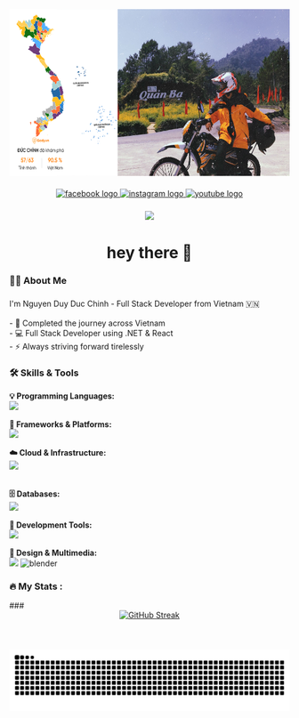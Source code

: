 <div align="center">
  
  <img style="border-radius: 30" height="300" src="https://raw.githubusercontent.com/BlackZ36/BlackZ36/main/Untitled-1.png"/>
</div>

####

<div align="center">
  <a href="https://www.facebook.com/duchinh0306/" target="_blank">
    <img src="https://img.shields.io/static/v1?message=Facebook&logo=facebook&label=&color=1877F2&logoColor=white&labelColor=&style=for-the-badge" height="25" alt="facebook logo"  />
  </a>
  <a href="https://www.instagram.com/bun._.z" target="_blank">
    <img src="https://img.shields.io/static/v1?message=Instagram&logo=instagram&label=&color=E4405F&logoColor=white&labelColor=&style=for-the-badge" height="25" alt="instagram logo"  />
  </a>
  <a href="https://www.youtube.com/@BlackZ362" target="_blank">
    <img src="https://img.shields.io/static/v1?message=Youtube&logo=youtube&label=&color=FF0000&logoColor=white&labelColor=&style=for-the-badge" height="25" alt="youtube logo"  />
  </a>
</div>

###

<div align="center">
  
![](https://komarev.com/ghpvc/?username=BlackZ36&color=red&base=3142)

</div>

###

<h1 align="center">hey there 👋</h1>

###

<h3 align="left">👩‍💻  About Me</h3>

###

<p align="left">
  I'm Nguyen Duy Duc Chinh - Full Stack Developer from Vietnam 🇻🇳<br><br>
  - 🔭 Completed the journey across Vietnam<br>
  - 💻 Full Stack Developer using .NET & React<br>
  - ⚡ Always striving forward tirelessly
</p>

###

<h3 align="left">🛠 Skills & Tools</h3>

<!-- Programming Languages -->
<strong>💡 Programming Languages:</strong><br>
<img src="https://skillicons.dev/icons?i=c,cs,java,js,html,css" height="40" />
<br>

<!-- Frameworks & Platforms -->
<strong>🧰 Frameworks & Platforms:</strong><br>
<img src="https://skillicons.dev/icons?i=dotnet,react,nodejs,unity,androidstudio,vite,bootstrap" height="40" />
<br>

<!-- Cloud & DevOps -->
<strong>☁️ Cloud & Infrastructure:</strong><br>
<img src="https://skillicons.dev/icons?i=aws,azure,firebase" height="40" />
<br><br>

<!-- Databases -->
<strong>🗄 Databases:</strong><br>
<img src="https://skillicons.dev/icons?i=mysql,sqlite,mongodb" height="40" />
<br>

<!-- Dev Tools -->
<strong>🧪 Development Tools:</strong><br>
<img src="https://skillicons.dev/icons?i=postman,git,github,gitlab,vscode,visualstudio,idea,jira" height="40" />
<br>

<!-- Design & Multimedia -->
<strong>🎨 Design & Multimedia:</strong><br>
<img src="https://skillicons.dev/icons?i=ps,ae,ai,pr" height="40" />
<img src="https://cdn.jsdelivr.net/gh/devicons/devicon/icons/blender/blender-original.svg" height="40" alt="blender" />
<br>

###

<h3 align="left">🔥  My Stats :</h3>
###

<div align="center">
   <a href="https://git.io/streak-stats"><img src="https://streak-stats.demolab.com?user=BlackZ36&theme=rising-sun&date_format=j%2Fn%5B%2FY%5D" alt="GitHub Streak" /></a>
</div>

###

<br clear="both">

![snake gif](https://github.com/BlackZ36/BlackZ36/blob/output/github-contribution-grid-snake-dark.svg)

###
